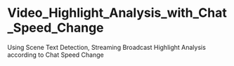 # Video_Highlight_Analysis_with_Chat_Speed_Change
Using Scene Text Detection, Streaming Broadcast Highlight Analysis according to Chat Speed Change
